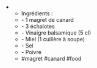 - * Ingrédients :
  * \- 1 magret de canard
  * \- 3 échalotes
  * \- Vinaigre balsamique (5 cl)
  * \- Miel (1 cuillère à soupe)
  * \- Sel
  * \- Poivre
  * #magret #canard #food